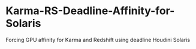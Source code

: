 # Karma-RS-Deadline-Affinity-for-Solaris
Forcing GPU affinity for Karma and Redshift using deadline Houdini Solaris
